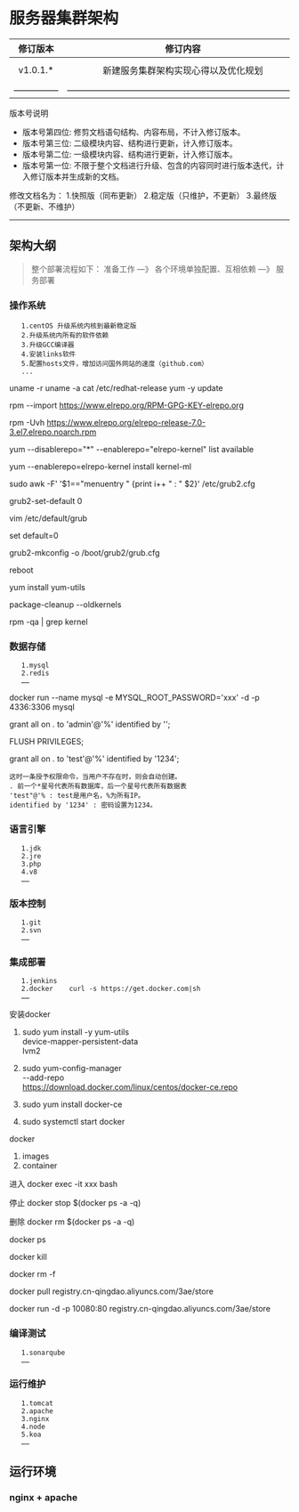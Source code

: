 # 服务器集群架构

| 修订版本 | 修订内容  | 修订人员 | 文档类型 | 修订日期 |
| :-----: |  :-----:  | :-----: | :-----: | :-----: |
|  v1.0.1.* | 新建服务集群架构实现心得以及优化规划 | sid | -- | 2018-12-04 |
| ————— | —————————————————————————— | ————— | ————— | —————— |

版本号说明

* 版本号第四位: 修剪文档语句结构、内容布局，不计入修订版本。
* 版本号第三位: 二级模块内容、结构进行更新，计入修订版本。
* 版本号第二位: 一级模块内容、结构进行更新，计入修订版本。
* 版本号第一位: 不限于整个文档进行升级、包含的内容同时进行版本迭代，计入修订版本并生成新的文档。

修改文档名为：
1.快照版（同布更新）
2.稳定版（只维护，不更新）
3.最终版（不更新、不维护）

---

## 架构大纲

> 整个部署流程如下：
>准备工作 —》 各个环境单独配置、互相依赖 —》 服务部署

### 操作系统

```text
   1.centOS 升级系统内核到最新稳定版
   2.升级系统内所有的软件依赖
   3.升级GCC编译器
   4.安装links软件
   5.配置hosts文件，增加访问国外网站的速度（github.com）
   ...
```

uname -r
uname -a
cat /etc/redhat-release
yum -y update

rpm --import https://www.elrepo.org/RPM-GPG-KEY-elrepo.org

rpm -Uvh https://www.elrepo.org/elrepo-release-7.0-3.el7.elrepo.noarch.rpm

yum --disablerepo="*" --enablerepo="elrepo-kernel" list available

yum --enablerepo=elrepo-kernel install kernel-ml

sudo awk -F\' '$1=="menuentry " {print i++ " : " $2}' /etc/grub2.cfg

grub2-set-default 0

vim /etc/default/grub

set default=0

grub2-mkconfig -o /boot/grub2/grub.cfg

reboot

yum install yum-utils

package-cleanup --oldkernels

rpm -qa | grep kernel

### 数据存储

```text
   1.mysql
   2.redis
   ……
```

 docker run --name mysql -e MYSQL_ROOT_PASSWORD='xxx' -d -p 4336:3306 mysql

grant all on *.* to 'admin'@'%' identified by '';

FLUSH PRIVILEGES;

grant all on *.* to 'test'@'%' identified by '1234';

```utf-8
这时一条授予权限命令，当用户不存在时，则会自动创建。
. 前一个*星号代表所有数据库，后一个星号代表所有数据表
'test"@'% : test是用户名，%为所有IP。
identified by '1234' : 密码设置为1234。
```

### 语言引擎

```text
   1.jdk
   2.jre
   3.php
   4.v8
   ……
```

### 版本控制

```text
   1.git
   2.svn
   ……
```

### 集成部署

```text
   1.jenkins
   2.docker    curl -s https://get.docker.com|sh
   ……
```

安装docker

1. sudo yum install -y yum-utils \
  device-mapper-persistent-data \
  lvm2

2. sudo yum-config-manager \
    --add-repo \
    https://download.docker.com/linux/centos/docker-ce.repo

3. sudo yum install docker-ce
4. sudo systemctl start docker

docker

1. images
2. container

进入
docker exec -it xxx bash

停止
docker stop $(docker ps -a -q)

删除
docker rm $(docker ps -a -q)

docker ps

docker kill

docker rm -f

docker pull registry.cn-qingdao.aliyuncs.com/3ae/store

docker run -d -p 10080:80 registry.cn-qingdao.aliyuncs.com/3ae/store



### 编译测试

```text
   1.sonarqube
   ……
```

### 运行维护

```text
   1.tomcat
   2.apache
   3.nginx
   4.node
   5.koa
   ……
```

## 运行环境

### nginx + apache